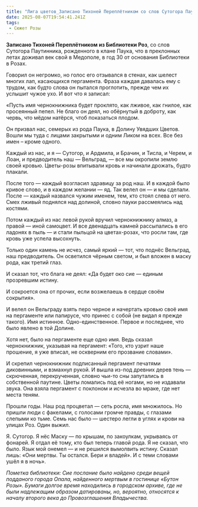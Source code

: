 ```yaml
---
title: "Лига цветов_Записано Тихоней Переплётником со слов Сутогора Паутинника"
date: 2025-08-07T19:54:41.241Z
tags:
 - Сюжет Розы
---
```


**Записано Тихоней Переплётником из Библиотеки Роз**, со слов Сутогора
Паутинника, рожденного в клане Паука, что в преклонных летах доживал век
свой в Медополе, в год 30 от основания Библиотеки в Розах.

Говорил он негромко, но голос его отзывался в стенах, как шелест многих
лап, касающихся пергамента. Фраза каждая давалась ему с трудом, как
будто слова он пытался проглотить, прежде чем их услышит чужое ухо. И
вот что я записал:

«Пусть имя чернокнижника будет проклято, как лживое, как гнилое, как
просеянный пепел. Не благо он деял, но обёрнутый в доброту, как червь,
что мёдом натёрся, чтоб показаться плодом.

Он призвал нас, семерых из рода Паука, в Долину Увядших Цветов. Вошли мы
туда с лицами закрытыми и одним Ликом на всех. Все без имен – кроме
одного.

Каждый из нас, и я — Сутогор, и Ардмила, и Брачин, и Тисла, и Черем, и
Лоан, и предводитель наш — Вельград, — все мы окропили землю своей
кровью. Цветы-розы впитывали кровь и начинали дрожать, будто плакали.

После того — каждый возгласил здравицу за род наш. И в каждой было
кривое слово, и в каждом желании — яд. Так велел он — и мы сделали.
После — каждый назвался чужим именем, тем, кто стоял слева от него. Смех
лживый поднялся над долиной, словно пауки рассмеялись над костями.

Потом каждый из нас левой рукой вручил чернокнижнику алмаз, а правой —
иной самоцвет. И все двенадцать камней рассыпались в его ладонях в пыль
— и стали пыльцой на цветах-розах, что росли там, где кровь уже успела
высохнуть.

Только один камень не исчез, самый яркий — тот, что поднёс Вельград, наш
предводитель. Он осветился чёрным светом, и был вложен в маску рода, как
третий глаз.

И сказал тот, что блага не деял: «Да будет око сие — единым прозревшим
истину.

И сокроется она от прочих, если возжелаешь в сердце своём сокрытия».

И велел он Вельграду взять перо черное и начертать кровью своё имя на
пергаменте или папирусе, что принес с собой (не видал я прежде такого).
Имя истинное. Одно-единственное. Первое и последнее, что было явлено в
той Долине.

Хотя нет, было на пергаменте еще одно имя. Ведь сказал чернокнижник,
указывая на пергамент: «Того, кто узрит наше прошение, я уже вписал, не
оскверним его прозвание словами».

И скрепил чернокнижник подписанный пергамент печатями диковинными, и
взмахнул рукой. И вышла из-под древних дерев тень — скрюченная,
перекрученная, словно чьи-то сны запутались в собственной паутине. Цветы
ломались под её ногами, но не издавали звука. Она взяла пергамент с
поклоном и исчезла во мраке, где нет места теням.

Прошли годы. Наш род процветал — сеть росла, имя множилось. Но пришли
люди с факелами, с голосами громче правды, с глазами слепыми ко тьме.
Семь нас было — шестеро легли в углях и крови на улицах Роз. Один выжил.

Я. Сутогор. Я нёс Маску — по крышам, по закоулкам, укрываясь от фонарей.
Я отдал её тому, кто был теперь главой рода. Я не сказал, что было. Язык
мой онемел — и не решился вымолвить истину. Сказал лишь: «Они мертвы. Ты
остался. Бери и владей». И с теми словами ушёл я в ночь».

*Пометка библиотеки: Сие послание было найдено среди вещей подданого
города Опала, найденного мертвым в гостинице «Бутон Розы». Бумаги долгое
время находились в городском архиве, где не были надлежащим образом
датированы, но, вероятно, относятся к началу второго века до
Провозглашения Владычества.*
